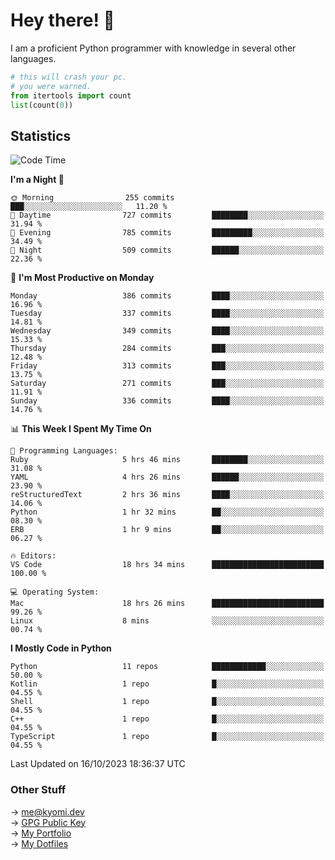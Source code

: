 # Hey there! 👋

I am a proficient Python programmer with knowledge in several other languages.

```py
# this will crash your pc.
# you were warned.
from itertools import count
list(count(0))
```

## Statistics
<!--START_SECTION:waka-->
![Code Time](http://img.shields.io/badge/Code%20Time-507%20hrs%2041%20mins-blue)

**I'm a Night 🦉** 

```text
🌞 Morning                255 commits         ███░░░░░░░░░░░░░░░░░░░░░░   11.20 % 
🌆 Daytime                727 commits         ████████░░░░░░░░░░░░░░░░░   31.94 % 
🌃 Evening                785 commits         █████████░░░░░░░░░░░░░░░░   34.49 % 
🌙 Night                  509 commits         ██████░░░░░░░░░░░░░░░░░░░   22.36 % 
```
📅 **I'm Most Productive on Monday** 

```text
Monday                   386 commits         ████░░░░░░░░░░░░░░░░░░░░░   16.96 % 
Tuesday                  337 commits         ████░░░░░░░░░░░░░░░░░░░░░   14.81 % 
Wednesday                349 commits         ████░░░░░░░░░░░░░░░░░░░░░   15.33 % 
Thursday                 284 commits         ███░░░░░░░░░░░░░░░░░░░░░░   12.48 % 
Friday                   313 commits         ███░░░░░░░░░░░░░░░░░░░░░░   13.75 % 
Saturday                 271 commits         ███░░░░░░░░░░░░░░░░░░░░░░   11.91 % 
Sunday                   336 commits         ████░░░░░░░░░░░░░░░░░░░░░   14.76 % 
```


📊 **This Week I Spent My Time On** 

```text
💬 Programming Languages: 
Ruby                     5 hrs 46 mins       ████████░░░░░░░░░░░░░░░░░   31.08 % 
YAML                     4 hrs 26 mins       ██████░░░░░░░░░░░░░░░░░░░   23.90 % 
reStructuredText         2 hrs 36 mins       ████░░░░░░░░░░░░░░░░░░░░░   14.06 % 
Python                   1 hr 32 mins        ██░░░░░░░░░░░░░░░░░░░░░░░   08.30 % 
ERB                      1 hr 9 mins         ██░░░░░░░░░░░░░░░░░░░░░░░   06.27 % 

🔥 Editors: 
VS Code                  18 hrs 34 mins      █████████████████████████   100.00 % 

💻 Operating System: 
Mac                      18 hrs 26 mins      █████████████████████████   99.26 % 
Linux                    8 mins              ░░░░░░░░░░░░░░░░░░░░░░░░░   00.74 % 
```

**I Mostly Code in Python** 

```text
Python                   11 repos            ████████████░░░░░░░░░░░░░   50.00 % 
Kotlin                   1 repo              █░░░░░░░░░░░░░░░░░░░░░░░░   04.55 % 
Shell                    1 repo              █░░░░░░░░░░░░░░░░░░░░░░░░   04.55 % 
C++                      1 repo              █░░░░░░░░░░░░░░░░░░░░░░░░   04.55 % 
TypeScript               1 repo              █░░░░░░░░░░░░░░░░░░░░░░░░   04.55 % 
```




 Last Updated on 16/10/2023 18:36:37 UTC
<!--END_SECTION:waka-->

### Other Stuff

→ [me@kyomi.dev](mailto:me@kyomi.dev)\
→ [GPG Public Key](https://github.com/bitterteriyaki.gpg)\
→ [My Portfolio](https://kyomi.dev)\
→ [My Dotfiles](https://github.com/bitterteriyaki/dotfiles)
